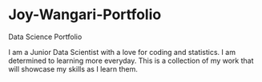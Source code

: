 # Joy-Wangari-Portfolio
Data Science Portfolio

I am a Junior Data Scientist with a love for coding and statistics. I am determined to learning more everyday.
This is a collection of my work that will showcase my skills as I learn them.
